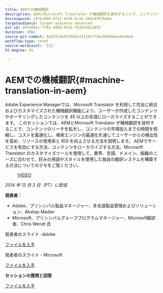 ```yaml
---
title: AEMでの機械翻訳
description: AEMとMicrosoft Translator が機械翻訳を提供することで、コンテンツのリーチを拡大し、コンテンツの市場投入までの時間を短縮し、コストを最適化し、検索エンジンの最適化を通じてユーザーからの検出性を高め、リソースの使用率と ROI を向上させる方法を説明します。
discoiquuid: c976c008-4f51-4146-8c34-265e9707be6a
targetaudience: target-audience advanced
exl-id: e4f4d4ec-f702-4958-913e-fb3d34421855
duration: 3062
source-git-commit: 9a297cda953d4414131657f9ac84580aea0eabeb
workflow-type: tm+mt
source-wordcount: '211'
ht-degree: 0%

---
```


# AEMでの機械翻訳{#machine-translation-in-aem}

Adobe Experience Managerでは、Microsoft Translator を利用して完全に統合およびカスタマイズされた機械翻訳機能により、ユーザーが作成したコンテンツやオーサリングしたコンテンツを 45 以上の言語にローカライズすることができます。 このセッションでは、AEMとMicrosoft Translator が機械翻訳を提供することで、コンテンツのリーチを拡大し、コンテンツの市場投入までの時間を短縮し、コストを最適化し、検索エンジンの最適化を通じてユーザーからの検出性を高め、リソースの使用率と ROI を向上させる方法を説明します。 AEMでサービスを有効にする方法、コンテンツをローカライズする方法、Microsoft Translator のカスタマイズツールを使用して、業界、言語、ドメイン、組織のニーズに合わせて、好みの用語やスタイルを使用した独自の翻訳システムを構築する方法についてのデモをご覧ください。

>[!VIDEO](https://video.tv.adobe.com/v/19383/?quality=9)

*2014 年 12 月 3 日（PT）に配信*

**発表者：**

* Adobe、プリンシパル製品マネージャー、多言語製品管理およびソリューション、Akshay Madan
* Microsoft、プリンシパルグループプログラムマネージャー、Microsoft翻訳者、Chris Wendt 氏

発表者のスライド -Adobe

[ファイルを入手](assets/aem-gems-machine-translation-12-03-14.pdf)

発表者のスライド - Microsoft

[ファイルを入手](assets/adobe-microsoft-gems-12-03-14.pdf)

**セッションの質問と回答**

[ファイルを入手](assets/q-a-machine-translation-12-3-14.pdf)
<!--
[Get back to the Overview](https://helpx.adobe.com/experience-manager/kt/eseminars/gems/aem-index.html)
-->

